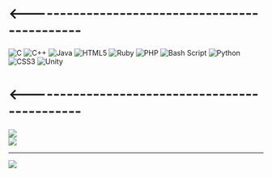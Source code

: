 
# <----------------------------------------------
![C](https://img.shields.io/badge/c-%2300599C.svg?style=for-the-badge&logo=c&logoColor=white) ![C++](https://img.shields.io/badge/c++-%2300599C.svg?style=for-the-badge&logo=c%2B%2B&logoColor=white) ![Java](https://img.shields.io/badge/java-%23ED8B00.svg?style=for-the-badge&logo=openjdk&logoColor=white) ![HTML5](https://img.shields.io/badge/html5-%23E34F26.svg?style=for-the-badge&logo=html5&logoColor=white) ![Ruby](https://img.shields.io/badge/ruby-%23CC342D.svg?style=for-the-badge&logo=ruby&logoColor=white) ![PHP](https://img.shields.io/badge/php-%23777BB4.svg?style=for-the-badge&logo=php&logoColor=white) ![Bash Script](https://img.shields.io/badge/bash_script-%23121011.svg?style=for-the-badge&logo=gnu-bash&logoColor=white) ![Python](https://img.shields.io/badge/python-3670A0?style=for-the-badge&logo=python&logoColor=ffdd54) ![CSS3](https://img.shields.io/badge/css3-%231572B6.svg?style=for-the-badge&logo=css3&logoColor=white) ![Unity](https://img.shields.io/badge/unity-%23000000.svg?style=for-the-badge&logo=unity&logoColor=white)
# <----------------------------------------------
![](https://nirzak-streak-stats.vercel.app/?user=iblamehannibal&theme=dark&hide_border=false)<br/>
![](https://github-readme-stats.vercel.app/api/top-langs/?username=iblamehannibal&theme=dark&hide_border=false&include_all_commits=true&count_private=false&layout=compact)


---
[![](https://visitcount.itsvg.in/api?id=iblamehannibal&icon=0&color=0)](https://visitcount.itsvg.in)

<!-- Proudly created with GPRM ( https://gprm.itsvg.in ) -->
